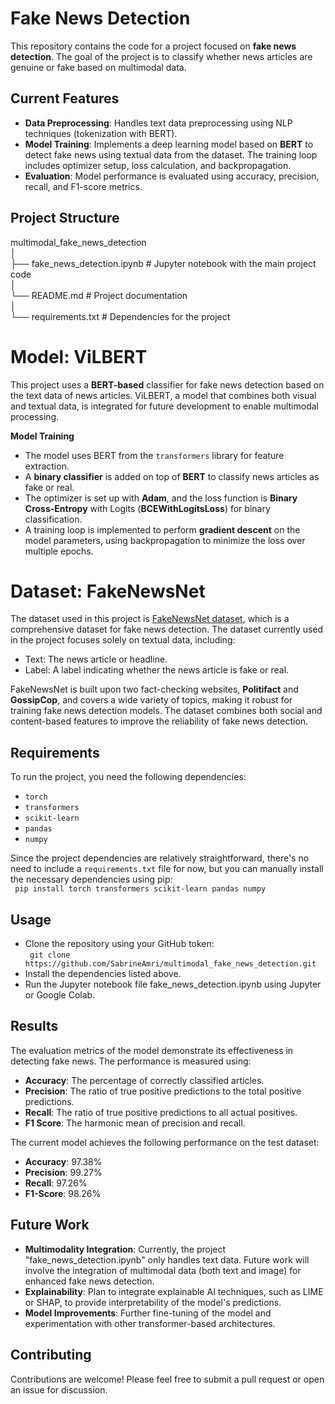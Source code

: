 # **Fake News Detection**

This repository contains the code for a project focused on **fake news detection**. The goal of the project is to classify whether news articles are genuine or fake based on multimodal data.

## **Current Features**
- **Data Preprocessing**: Handles text data preprocessing using NLP techniques (tokenization with BERT).
- **Model Training**: Implements a deep learning model based on **BERT** to detect fake news using textual data from the dataset. The training loop includes optimizer setup, loss calculation, and backpropagation.
- **Evaluation**: Model performance is evaluated using accuracy, precision, recall, and F1-score metrics.

## **Project Structure**
multimodal_fake_news_detection \
│ \
├── fake_news_detection.ipynb # Jupyter notebook with the main project code\
│ \
└── README.md # Project documentation \
│\
└── requirements.txt # Dependencies for the project

# **Model: ViLBERT**
This project uses a **BERT-based** classifier for fake news detection based on the text data of news articles. ViLBERT, a model that combines both visual and textual data, is integrated for future development to enable multimodal processing.

**Model Training**
- The model uses BERT from the ```transformers``` library for feature extraction.
- A **binary classifier** is added on top of **BERT** to classify news articles as fake or real.
- The optimizer is set up with **Adam**, and the loss function is **Binary Cross-Entropy** with Logits (**BCEWithLogitsLoss**) for binary classification.
- A training loop is implemented to perform **gradient descent** on the model parameters, using backpropagation to minimize the loss over multiple epochs.

# **Dataset: FakeNewsNet**
The dataset used in this project is [FakeNewsNet dataset](https://github.com/KaiDMML/FakeNewsNet.git), which is a comprehensive dataset for fake news detection. The dataset currently used in the project focuses solely on textual data, including:

- Text: The news article or headline.
- Label: A label indicating whether the news article is fake or real.

FakeNewsNet is built upon two fact-checking websites, **Politifact** and **GossipCop**, and covers a wide variety of topics, making it robust for training fake news detection models. The dataset combines both social and content-based features to improve the reliability of fake news detection.

## **Requirements**
To run the project, you need the following dependencies:
- `torch`
- `transformers`
- `scikit-learn`
- `pandas`
- `numpy`

Since the project dependencies are relatively straightforward, there's no need to include a `requirements.txt` file for now, but you can manually install the necessary dependencies using pip:\
``` pip install torch transformers scikit-learn pandas numpy```

## **Usage**
- Clone the repository using your GitHub token:\
``` git clone https://github.com/SabrineAmri/multimodal_fake_news_detection.git``` 
- Install the dependencies listed above.
- Run the Jupyter notebook file fake_news_detection.ipynb using Jupyter or Google Colab.

## **Results**
The evaluation metrics of the model demonstrate its effectiveness in detecting fake news. The performance is measured using:

- **Accuracy**: The percentage of correctly classified articles.
- **Precision**: The ratio of true positive predictions to the total positive predictions.
- **Recall**: The ratio of true positive predictions to all actual positives.
- **F1 Score**: The harmonic mean of precision and recall.

The current model achieves the following performance on the test dataset:

- **Accuracy**: 97.38%
- **Precision**: 99.27%
- **Recall**: 97.26%
- **F1-Score**: 98.26%

## **Future Work**
- **Multimodality Integration**: Currently, the project "fake_news_detection.ipynb" only handles text data. Future work will involve the integration of multimodal data (both text and image) for enhanced fake news detection.
- **Explainability**: Plan to integrate explainable AI techniques, such as LIME or SHAP, to provide interpretability of the model's predictions.
- **Model Improvements**: Further fine-tuning of the model and experimentation with other transformer-based architectures.

## **Contributing**
Contributions are welcome! Please feel free to submit a pull request or open an issue for discussion.
